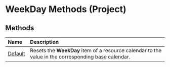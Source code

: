 
# WeekDay Methods (Project)

## Methods



|**Name**|**Description**|
|:-----|:-----|
|[Default](4d2ad943-7ffc-5727-5715-a98a46d98660.md)|Resets the  **WeekDay** item of a resource calendar to the value in the corresponding base calendar.|

